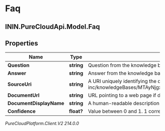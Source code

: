 # Faq

## ININ.PureCloudApi.Model.Faq

## Properties

|Name | Type | Description | Notes|
|------------ | ------------- | ------------- | -------------|
| **Question** | **string** | Question from the knowledge base that was matched to user request. | [optional] |
| **Answer** | **string** | Answer from the knowledge base corresponding to the identified question. | [optional] |
| **SourceUri** | **string** | A URI uniquely identifying the document, e.g. projects/acme-inc/knowledgeBases/MTAyNjgxNDU1Nzc3NTM1NzU0MjQ/documents/MTI5ODc3NzQzOTQ5MTc5NzgxMTI. | [optional] |
| **DocumentUrl** | **string** | URL pointing to a web page if document was sourced from a URL. | [optional] |
| **DocumentDisplayName** | **string** | A human-readable description of the document, e.g. &#39;Sample store FAQ&#39; | [optional] |
| **Confidence** | **float?** | Value between 0 and 1. 1 corresponds to very confident, 0 to not confident at all | [optional] |



_PureCloudPlatform.Client.V2 214.0.0_
